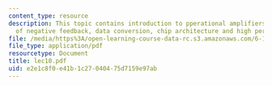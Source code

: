 ```yaml
---
content_type: resource
description: This topic contains introduction to pperational amplifiers, the power
  of negative feedback, data conversion, chip architecture and high performance converters.
file: /media/https%3A/open-learning-course-data-rc.s3.amazonaws.com/6-111-introductory-digital-systems-laboratory-spring-2006/e2e1c8f0e41b1c27040475d7159e97ab_lec10.pdf
file_type: application/pdf
resourcetype: Document
title: lec10.pdf
uid: e2e1c8f0-e41b-1c27-0404-75d7159e97ab
---
```


